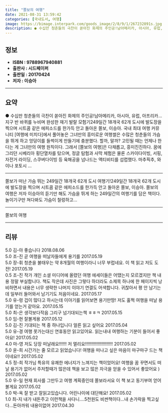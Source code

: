 ```yaml
---
title: "쫄보의 여행"
date: 2021-08-31 13:59:42
categories: [국내도서, 여행]
image: https://bimage.interpark.com/goods_image/2/8/9/1/267232891s.jpg
description: ● 수십만 청춘들의 극찬이 쏟아진 화제의 주인공!남아메리카, 아시아, 유럽, 아프리카…지구 반 바퀴를 누비며 완성한 재기 발랄 모험기249일간 18개국 62개 도시에 발도장을 찍으며 시트콤 같은 에피소드를 한가득 안고 돌아온 쫄보, 이승아. 국내 최대 여행 커뮤니티 [여행에 미치다]에
---
```


## **정보**

- **ISBN : 9788967940881**
- **출판사 : 시드페이퍼**
- **출판일 : 20170424**
- **저자 : 이승아**

------



## **요약**

●  수십만 청춘들의 극찬이 쏟아진 화제의 주인공!남아메리카, 아시아, 유럽, 아프리카…지구 반 바퀴를 누비며 완성한 재기 발랄 모험기249일간 18개국 62개 도시에 발도장을 찍으며 시트콤 같은 에피소드를 한가득 안고 돌아온 쫄보, 이승아. 국내 최대 여행 커뮤니티 [여행에 미치다]에서 풀어놓은 그녀만의 흥미로운 여행썰은 수많은 청춘들의 가슴을 뛰게 하고 엉덩이를 들썩이게 만들기에 충분했다. 할까, 말까? 고민될 때는 언제나 한다는 게 그녀만의 여행 원칙이다. 그래서 [쫄보의 여행]은 다채롭고, 흥미진진하다. 꿈에 그리던 시베리아 횡단열차를 탔으며, 정글 탐험과 사막 체험은 물론 스카이다이빙, 서핑, 자전거 라이딩, 스쿠버다이빙 등 육해공을 넘나드는 액티비티를 섭렵했다. 마추픽추, 와이나 포토시 ...

------

쫄보가 떠난 가슴 뛰는 249일간 18개국 62개 도시 여행기!249일간 18개국 62개 도시에 발도장을 찍으며 시트콤 같은 에피소드를 한가득 안고 돌아온 쫄보, 이승아. 쫄보의 여행은 저자 이승아의 듣기만 해도 가슴을 뛰게 하는 249일간의 여행기를 담은 책이다. 놀이기구만 쳐다봐도 가슴이 철렁하고... 

------


쫄보의 여행 

------


## **리뷰** 

5.0 김-아 좋습니다 2018.08.06 <br/>5.0 조-진 곧 여행을 떠날자들에게 용기를 2017.05.19 <br/>5.0 장-휘 청춘을 불태우는 약 8개월의 여행이라니 너무 부럽네요. 이 책 읽고 저도 도전! 2017.05.19 <br/>0.5 조-진 작가 개인 소셜 미디어에 올렸던 여행 에세이들은 어땠는지 모르겠지만 책 내용 정말 부실합니다. 책도 작은데 사진은 그렇다 하더라도 소제목 하나에 한 페이지씩 낭비하면서 내용은 너무 생략한 나머지 이야기 연결도 어색합니다. 귀찮아서 평 안 남기는데 일부러 들어와서 남기기도 처음이네요. 2017.05.17 <br/>5.0 유-령 겁이 많다고 하시는데 이야기를 읽어보면 용기만땅! 저도 훌쩍 여행을 떠날 용기를 얻는거 같아요. 2017.05.15 <br/>5.0 최-은 생각보다작음 그리구 넘기대되는책 ㅎㅎㅋ 2017.05.15 <br/>5.0 임-현 잘볼게용 2017.05.12 <br/>5.0 김-진 기대되는 책 중 하나입니다
얼른 읽고 싶어요 2017.05.04 <br/>5.0 유-경 여행 못가는대신 연휴동안 읽고있어요. 읽는내내 여행하는 기분이 들어서 좋아요! 2017.05.02 <br/>4.0 마-영 저도 당장 떠날래요!!!!!! 저 멀리요!!!!!!!!!!!!!!!!!!!!!! 2017.05.02 <br/>5.0 윤-희 시간가는 줄 모르고 읽었습니다! 여행을 떠나고 싶은 마음이 마구마구 드는 책이네요!! 2017.05.02 <br/>4.5 정-희 작가님 특유의 유쾌한 에너지가 느껴지는 책이었어요! 여행을 꿈 꾸면서도 떠날 용기가 없어서 주저할때가 많은데 책을 보고 많은 자극을 얻을 수 있어서 좋았어요 ) 2017.05.02 <br/>5.0 우-일 현재 회사를 그만두고 여행 계획중인데 쫄보라서요 이 책 보고 동기부여 얻어 볼게요 2017.05.02 <br/>5.0 박-옥 잘 받고 잘읽고있습니다. 어린나이에 대단해요! 2017.05.02 <br/>1.0 최-지 내가 내돈주고 이런책을 사다니....5천원도 비싼책이다...내 손가락을 찍고싶다...돈아까워 내용이없어 2017.04.30 <br/>